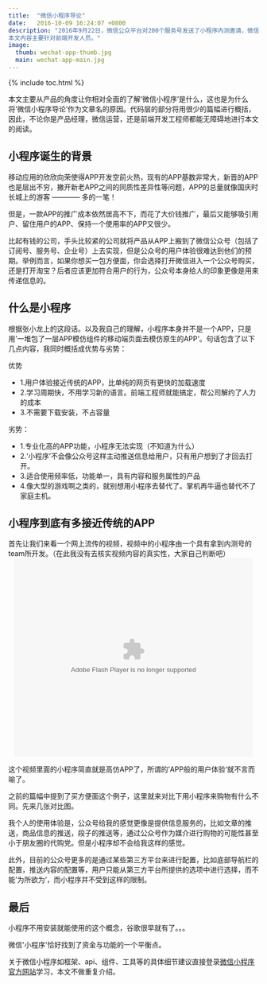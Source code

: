 ```yaml
---
title:  "微信小程序导论"
date:   2016-10-09 16:24:07 +0800
description: "2016年9月22日，微信公众平台对200个服务号发送了小程序内测邀请，微信的神话是否将在此继续延续。
本文内容主要针对前端开发人员。"
image: 
  thumb: wechat-app-thumb.jpg
  main: wechat-app-main.jpg
---
```

{% include toc.html %}

本文主要从产品的角度让你相对全面的了解‘微信小程序’是什么，这也是为什么将‘微信小程序导论’作为文章名的原因。代码层的部分将用很少的篇幅进行概括，因此，不论你是产品经理，微信运营，还是前端开发工程师都能无障碍地进行本文的阅读。

## 小程序诞生的背景


移动应用的欣欣向荣使得APP开发空前火热，现有的APP基数非常大，新晋的APP也是层出不穷，撇开新老APP之间的同质性差异性等问题，APP的总量就像国庆时长城上的游客 ———— 多的一笔！

但是，一款APP的推广成本依然居高不下，而花了大价钱推广，最后又能够吸引用户、留住用户的APP、保持一个使用率的APP又很少。

比起有钱的公司，手头比较紧的公司就将产品从APP上搬到了微信公众号（包括了订阅号、服务号、企业号）上去实现，但是公众号的用户体验很难达到他们的预期。举例而言，如果你想买一包方便面，你会选择打开微信进入一个公众号购买，还是打开淘宝？后者应该更加符合用户的行为，公众号本身给人的印象更像是用来传递信息的。


## 什么是小程序

根据张小龙上的这段话。以及我自己的理解，小程序本身并不是一个APP，只是用’一堆包了一层APP模仿组件的移动端页面去模仿原生的APP‘。句话包含了以下几点内容，我同时概括成优势与劣势：


优势
* 1.用户体验接近传统的APP，比单纯的网页有更快的加载速度
* 2.学习周期快，不用学习新的语言。前端工程师就能搞定，帮公司解约了人力的成本
* 3.不需要下载安装，不占容量

劣势：
* 1.专业化高的APP功能，小程序无法实现（不知道为什么）
* 2.‘小程序’不会像公众号这样主动推送信息给用户，只有用户想到了才回去打开。
* 3.适合使用频率低，功能单一，具有内容和服务属性的产品
* 4.像大型的游戏啊之类的，就别想用小程序去替代了。掌机再牛逼也替代不了家庭主机。

## 小程序到底有多接近传统的APP

首先让我们来看一个网上流传的视频，视频中的小程序由一个具有拿到内测号的team所开发。（在此我没有去核实视频内容的真实性，大家自己判断吧）
<embed src='http://player.youku.com/player.php/sid/XMTczMzk4NTgwOA==/v.swf' allowFullScreen='true' quality='high' width='480' height='400' align='middle' allowScriptAccess='always' type='application/x-shockwave-flash' style="display: block;margin: 0 auto;" />

这个视频里面的小程序简直就是高仿APP了，所谓的’APP般的用户体验‘就不言而喻了。

之前的篇幅中提到了买方便面这个例子，这里就来对比下用小程序来购物有什么不同。先来几张对比图。

我个人的使用体验是，公众号给我的感觉更像是提供信息服务的，比如文章的推送，商品信息的推送，段子的推送等，通过公众号作为媒介进行购物的可能性甚至小于朋友圈的代购党。但是小程序却不会给我这样的感觉。

此外，目前的公众号更多的是通过某些第三方平台来进行配置，比如底部导航栏的配置，推送内容的配置等，用户只能从第三方平台所提供的选项中进行选择，而不能’为所欲为‘，而小程序并不受到这样的限制。



## 最后


小程序不用安装就能使用的这个概念，谷歌很早就有了。。。


微信'小程序'恰好找到了资金与功能的一个平衡点。



关于微信小程序如框架、api、组件、工具等的具体细节建议直接登录[微信小程序官方网站](http://mp.weixin.qq.com/debug/wxadoc/dev/)学习，本文不做重复介绍。





